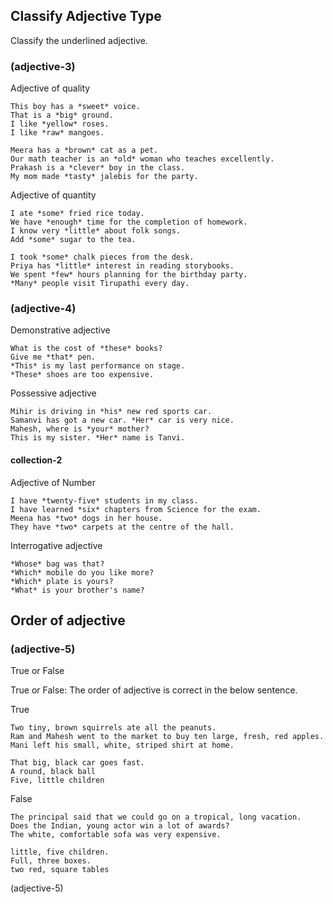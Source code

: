 ## Classify Adjective Type

Classify the underlined adjective.

### (adjective-3)

Adjective of quality

```
This boy has a *sweet* voice.
That is a *big* ground.
I like *yellow* roses.
I like *raw* mangoes.

Meera has a *brown* cat as a pet.
Our math teacher is an *old* woman who teaches excellently.
Prakash is a *clever* boy in the class.
My mom made *tasty* jalebis for the party.
```

Adjective of quantity

```
I ate *some* fried rice today.
We have *enough* time for the completion of homework.
I know very *little* about folk songs.
Add *some* sugar to the tea.

I took *some* chalk pieces from the desk.
Priya has *little* interest in reading storybooks.
We spent *few* hours planning for the birthday party.
*Many* people visit Tirupathi every day.
```

### (adjective-4)

Demonstrative adjective

```
What is the cost of *these* books?
Give me *that* pen.
*This* is my last performance on stage.
*These* shoes are too expensive.
```

Possessive adjective

```
Mihir is driving in *his* new red sports car.
Samanvi has got a new car. *Her* car is very nice.
Mahesh, where is *your* mother?
This is my sister. *Her* name is Tanvi.
```

#### collection-2

Adjective of Number

```
I have *twenty-five* students in my class.
I have learned *six* chapters from Science for the exam.
Meena has *two* dogs in her house.
They have *two* carpets at the centre of the hall.
```

Interrogative adjective

```
*Whose* bag was that?
*Which* mobile do you like more?
*Which* plate is yours?
*What* is your brother's name?
```

## Order of adjective

### (adjective-5)

True or False

True or False: The order of adjective is correct in the below sentence.

True

```
Two tiny, brown squirrels ate all the peanuts.
Ram and Mahesh went to the market to buy ten large, fresh, red apples.
Mani left his small, white, striped shirt at home.

That big, black car goes fast.
A round, black ball
Five, little children
```

False

```
The principal said that we could go on a tropical, long vacation.
Does the Indian, young actor win a lot of awards?
The white, comfortable sofa was very expensive.

little, five children.
Full, three boxes.
two red, square tables
```

(adjective-5)
